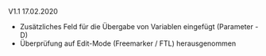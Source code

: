V1.1 17.02.2020
 - Zusätzliches Feld für die Übergabe von Variablen eingefügt (Parameter -D)
 - Überprüfung auf Edit-Mode (Freemarker / FTL) herausgenommen
